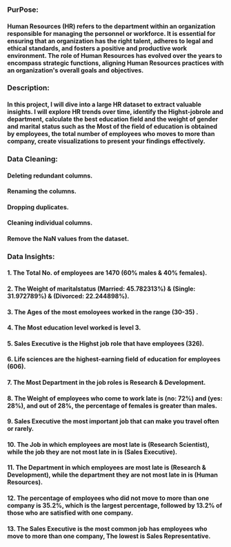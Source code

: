 ### PurPose:
#### Human Resources (HR) refers to the department within an organization responsible for managing the personnel or workforce. It is essential for ensuring that an organization has the right talent, adheres to legal and ethical standards, and fosters a positive and productive work environment. The role of Human Resources has evolved over the years to encompass strategic functions, aligning Human Resources practices with an organization's overall goals and objectives.

### Description: 
#### In this project, I will dive into a large HR dataset to extract valuable insights. I will explore HR trends over time, identify the Highst-jobrole and department, calculate the best education field and the weight of gender and marital status such as the Most of the field of education is obtained by employees, the total number of employees who moves to more than company, create visualizations to present your findings effectively.

### Data Cleaning:
#### Deleting redundant columns.
#### Renaming the columns.
#### Dropping duplicates.
#### Cleaning individual columns.
#### Remove the NaN values from the dataset.


### Data Insights:
#### 1. The Total No. of employees are 1470 (60% males & 40% females).

#### 2. The Weight of maritalstatus (Married: 45.782313%) & (Single: 31.972789%) & (Divorced: 22.244898%).

#### 3. The Ages of the most emoloyees worked in the range (30-35) .

#### 4. The Most education level worked is level 3. 

#### 5. Sales Executive	is the Highst job role that have employees (326).

#### 6. Life sciences are the highest-earning field of education for employees (606).

#### 7. The Most Department in the job roles is Research & Development.

#### 8. The Weight of employees who come to work late is (no: 72%) and (yes: 28%), and out of 28%, the percentage of females is greater than males. 

#### 9. Sales Executive the most important job that can make you travel often or rarely.

#### 10. The Job in which employees are most late is (Research Scientist), while the job they are not most late in is (Sales Executive).

#### 11. The Department in which employees are most late is (Research & Development), while the department they are not most late in is (Human Resources).

#### 12. The percentage of employees who did not move to more than one company is 35.2%, which is the largest percentage, followed by 13.2% of those who are satisfied with one company.

#### 13. The Sales Executive is the most common job has employees who move to more than one company, The lowest is Sales Representative.

